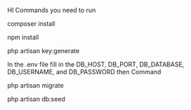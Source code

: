 HI Commands you need to run

composer install 

npm install

php artisan key:generate

In the .env file fill in the DB_HOST, DB_PORT, DB_DATABASE, DB_USERNAME, and DB_PASSWORD
then Command

php artisan migrate

php artisan db:seed



